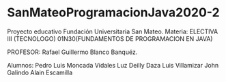 # SanMateoProgramacionJava2020-2

Proyecto educativo Fundación Universitaria San Mateo.
Materia: ELECTIVA III (TECNOLOGO) 01N30(FUNDAMENTOS DE PROGRAMACION EN JAVA)

PROFESOR: Rafael Guillermo Blanco Banquéz.

Alumnos:
Pedro Luis Moncada Vidales
Luz Deilly Daza
Luis Villamizar
John Galindo
Alain Escamilla
